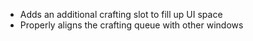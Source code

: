 - Adds an additional crafting slot to fill up UI space
- Properly aligns the crafting queue with other windows
